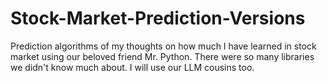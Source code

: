 # Stock-Market-Prediction-Versions
Prediction algorithms of my thoughts on how much I have learned in stock market using our beloved friend Mr. Python. There were so many libraries we didn't know much about. I will use our LLM cousins too.
